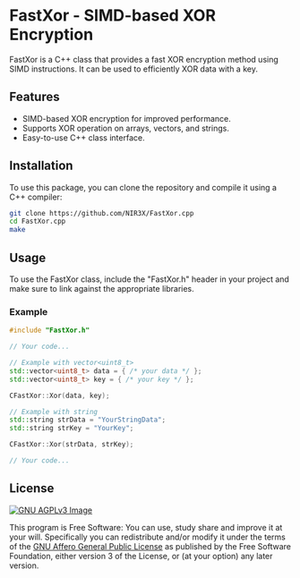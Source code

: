 # FastXor - SIMD-based XOR Encryption

FastXor is a C++ class that provides a fast XOR encryption method using SIMD instructions. It can be used to efficiently XOR data with a key.

## Features

- SIMD-based XOR encryption for improved performance.
- Supports XOR operation on arrays, vectors, and strings.
- Easy-to-use C++ class interface.

## Installation

To use this package, you can clone the repository and compile it using a C++ compiler:

```bash
git clone https://github.com/NIR3X/FastXor.cpp
cd FastXor.cpp
make
```

## Usage

To use the FastXor class, include the "FastXor.h" header in your project and make sure to link against the appropriate libraries.

### Example

```cpp
#include "FastXor.h"

// Your code...

// Example with vector<uint8_t>
std::vector<uint8_t> data = { /* your data */ };
std::vector<uint8_t> key = { /* your key */ };

CFastXor::Xor(data, key);

// Example with string
std::string strData = "YourStringData";
std::string strKey = "YourKey";

CFastXor::Xor(strData, strKey);

// Your code...
```

## License
[![GNU AGPLv3 Image](https://www.gnu.org/graphics/agplv3-155x51.png)](https://www.gnu.org/licenses/agpl-3.0.html)  

This program is Free Software: You can use, study share and improve it at your
will. Specifically you can redistribute and/or modify it under the terms of the
[GNU Affero General Public License](https://www.gnu.org/licenses/agpl-3.0.html) as
published by the Free Software Foundation, either version 3 of the License, or
(at your option) any later version.
